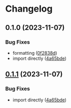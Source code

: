 # Changelog

## 0.1.0 (2023-11-07)


### Bug Fixes

* formatting ([0f2838d](https://github.com/wolkwork/data-management-suite/commit/0f2838d65a60ab963efdd0504af1a69598b8f52c))
* import directly ([4a65bde](https://github.com/wolkwork/data-management-suite/commit/4a65bdec8e52c64965271e970d48408b45621d84))

## [0.1.1](https://github.com/wolkwork/data-management-suite/compare/v0.1.0...v0.1.1) (2023-11-07)


### Bug Fixes

* import directly ([4a65bde](https://github.com/wolkwork/data-management-suite/commit/4a65bdec8e52c64965271e970d48408b45621d84))
